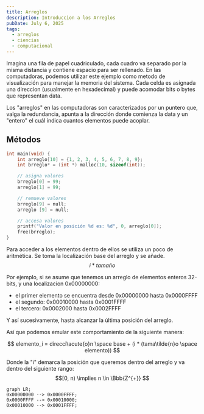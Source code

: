```yaml
---
title: Arreglos
description: Introduccion a los Arreglos
pubDate: July 6, 2025
tags:
  - arreglos
  - ciencias
  - computacional
---
```


Imagina una fila de papel cuadriculado, cada cuadro va separado por la misma distancia y contiene espacio para ser rellenado. En las computadoras, podemos utilizar este ejemplo como metodo de visualización para manejar la memoria del sistema.  Cada celda es asignada una direccion (usualmente en hexadecimal) y puede acomodar bits o bytes que representan data.

Los "arreglos" en las computadoras son caracterizados por un puntero que, valga la redundancia, apunta a la dirección donde comienza la data y un "entero" el cuál indica cuantos elementos puede acoplar.

## Métodos

```c
int main(void) {
	int arreglo[10] = {1, 2, 3, 4, 5, 6, 7, 8, 9};
	int brreglo* = (int *) malloc(10, sizeof(int));

	// asigna valores
	brreglo[0] = 99;
	arreglo[1] = 99;

	// remueve valores
	brreglo[9] = null;
	arreglo [9] = null;

    // accesa valores
    printf("Valor en posición %d es: %d", 0, arreglo[0]);
	free(brreglo);
}
```

Para acceder a los elementos dentro de ellos se utiliza un poco de aritmética. Se toma la localización base del arreglo y se añade. 
$$ i * tama\tilde{n}o$$

Por ejemplo, si se asume que tenemos un arreglo de elementos enteros 32-bits, y una localizacion 0x00000000:
- el primer elemento se encuentra desde 0x00000000 hasta 0x0000FFFF
- el segundo: 0x00010000 hasta 0x0001FFFF
- el tercero: 0x0002000 hasta 0x0002FFFF

Y así sucesivamente, hasta alcanzar la última posición del arreglo.

Así que podemos emular este comportamiento de la siguiente manera:

$$
elemento_i = direcci\acute{o}n \space base + (i * (tama\tilde{n}o \space elemento))
$$

Donde la "i" demarca la posición que queremos dentro del arreglo y va dentro del siguiente rango: 
	$$[0, n) \implies n \in \Bbb{Z^{+}} $$
```mermaid
graph LR;
0x00000000 --> 0x0000FFFF;
0x0000FFFF --> 0x00010000;
0x00010000 --> 0x0001FFFF;
```

